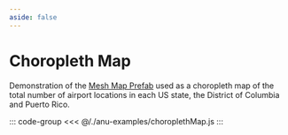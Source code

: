 ```yaml
---
aside: false
---
```


<script setup>
import { choroplethMap } from '../anu-examples/choroplethMap.js'
</script>

# Choropleth Map
Demonstration of the [Mesh Map Prefab](../guide/prefabs/meshmap.md) used as a choropleth map of the total number of airport locations in each US state, the District of Columbia and Puerto Rico.

<singleView :scene="choroplethMap" />

::: code-group
<<< @/./anu-examples/choroplethMap.js 
:::